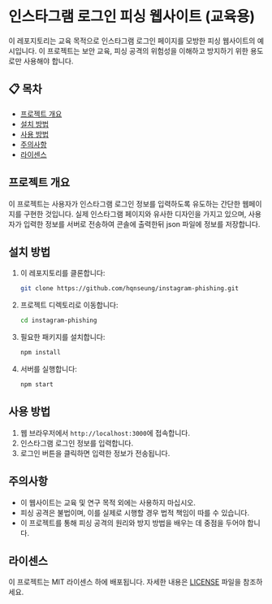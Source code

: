 # 인스타그램 로그인 피싱 웹사이트 (교육용)

이 레포지토리는 교육 목적으로 인스타그램 로그인 페이지를 모방한 피싱 웹사이트의 예시입니다. 이 프로젝트는 보안 교육, 피싱 공격의 위험성을 이해하고 방지하기 위한 용도로만 사용해야 합니다.

## 📋 목차
- [프로젝트 개요](#프로젝트-개요)
- [설치 방법](#설치-방법)
- [사용 방법](#사용-방법)
- [주의사항](#주의사항)
- [라이센스](#라이센스)

## 프로젝트 개요
이 프로젝트는 사용자가 인스타그램 로그인 정보를 입력하도록 유도하는 간단한 웹페이지를 구현한 것입니다. 실제 인스타그램 페이지와 유사한 디자인을 가지고 있으며, 사용자가 입력한 정보를 서버로 전송하여 콘솔에 출력한뒤 json 파일에 정보를 저장합니다.


## 설치 방법
1. 이 레포지토리를 클론합니다:
    ```bash
    git clone https://github.com/hqnseung/instagram-phishing.git
    ```
2. 프로젝트 디렉토리로 이동합니다:
    ```bash
    cd instagram-phishing
    ```
3. 필요한 패키지를 설치합니다:
    ```bash
    npm install
    ```
4. 서버를 실행합니다:
    ```bash
    npm start
    ```

## 사용 방법
1. 웹 브라우저에서 `http://localhost:3000`에 접속합니다.
2. 인스타그램 로그인 정보를 입력합니다.
3. 로그인 버튼을 클릭하면 입력한 정보가 전송됩니다.

## 주의사항
- 이 웹사이트는 교육 및 연구 목적 외에는 사용하지 마십시오.
- 피싱 공격은 불법이며, 이를 실제로 시행할 경우 법적 책임이 따를 수 있습니다.
- 이 프로젝트를 통해 피싱 공격의 원리와 방지 방법을 배우는 데 중점을 두어야 합니다.

## 라이센스
이 프로젝트는 MIT 라이센스 하에 배포됩니다. 자세한 내용은 [LICENSE](LICENSE) 파일을 참조하세요.

